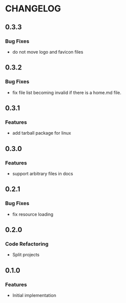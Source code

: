 # CHANGELOG


## 0.3.3

### Bug Fixes

* do not move logo and favicon files


## 0.3.2

### Bug Fixes

* fix file list becoming invalid if there is a home.md file.


## 0.3.1

### Features

* add tarball package for linux


## 0.3.0

### Features

* support arbitrary files in docs


## 0.2.1

### Bug Fixes

* fix resource loading


## 0.2.0

### Code Refactoring

* Split projects


## 0.1.0

### Features

* Initial implementation

